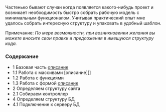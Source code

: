 Частенько бывают случаи когда появляется какого-нибудь проект и возникает необходимость быстро собрать рабочую модель с минимальным функционалом. Учитывая практический опыт мне удалось собрать интересную структуру и упаковать в удобный шаблон. 

Примечание: <i>По мере возможности, при возникновении желания вы можете вносите свои правки и предложения в имещуюся структуру кода. </i>


[baseinfo]: https://github.com/childrentoday/core/blob/master/readme/readme.md

[forminfo]: https://github.com/childrentoday/core/blob/master/readme/form.md



### Содержание 
* 1 Базовая часть [описание][baseinfo]
* 1.1 Работа с массивами [описание][]
* 1.2 Работа с функциями 
* 1.3 Работа с формой [описание][forminfo]
* 2 Определяем структуру сайта
* 2.1 Собираем контроллер
* 4 Определяем структуру БД
* 4.1 Подключение к серверу БД

